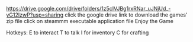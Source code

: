 https://drive.google.com/drive/folders/1z5cIVJBg1rxRNar_uJNjUd_-yG12IzwP?usp=sharing
click the google drive link to download the games' zip file
click on steammm executable application file
Enjoy the Game 

Hotkeys: 
E to interact 
T to talk
I for inventory 
C for crafting
